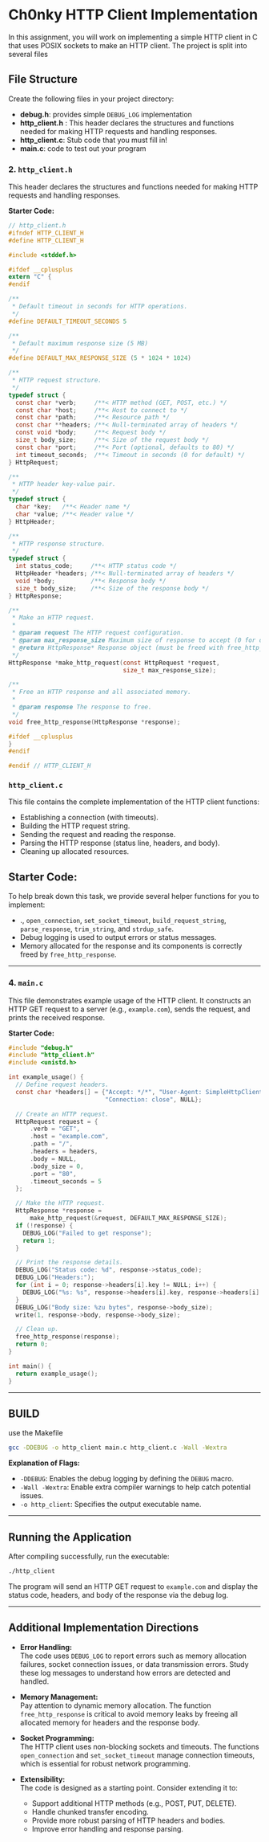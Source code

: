 # Ch0nky  HTTP Client Implementation 

In this assignment, you will work on implementing a simple HTTP client in C that uses POSIX sockets to make an HTTP client. The project is split into several files 
## File Structure

Create the following files in your project directory:

- **debug.h**: provides simple `DEBUG_LOG` implementation
- **http_client.h** :  This header declares the structures and functions needed for making HTTP requests and handling responses.
- **http_client.c**: Stub code that you must fill in!
- **main.c**: code to test out your program


### 2. `http_client.h`
This header declares the structures and functions needed for making HTTP requests and handling responses.

**Starter Code:**
```c
// http_client.h
#ifndef HTTP_CLIENT_H
#define HTTP_CLIENT_H

#include <stddef.h>

#ifdef __cplusplus
extern "C" {
#endif

/**
 * Default timeout in seconds for HTTP operations.
 */
#define DEFAULT_TIMEOUT_SECONDS 5

/**
 * Default maximum response size (5 MB)
 */
#define DEFAULT_MAX_RESPONSE_SIZE (5 * 1024 * 1024)

/**
 * HTTP request structure.
 */
typedef struct {
  const char *verb;     /**< HTTP method (GET, POST, etc.) */
  const char *host;     /**< Host to connect to */
  const char *path;     /**< Resource path */
  const char **headers; /**< Null-terminated array of headers */
  const void *body;     /**< Request body */
  size_t body_size;     /**< Size of the request body */
  const char *port;     /**< Port (optional, defaults to 80) */
  int timeout_seconds;  /**< Timeout in seconds (0 for default) */
} HttpRequest;

/**
 * HTTP header key-value pair.
 */
typedef struct {
  char *key;   /**< Header name */
  char *value; /**< Header value */
} HttpHeader;

/**
 * HTTP response structure.
 */
typedef struct {
  int status_code;     /**< HTTP status code */
  HttpHeader *headers; /**< Null-terminated array of headers */
  void *body;          /**< Response body */
  size_t body_size;    /**< Size of the response body */
} HttpResponse;

/**
 * Make an HTTP request.
 *
 * @param request The HTTP request configuration.
 * @param max_response_size Maximum size of response to accept (0 for default).
 * @return HttpResponse* Response object (must be freed with free_http_response) or NULL on error.
 */
HttpResponse *make_http_request(const HttpRequest *request,
                                size_t max_response_size);

/**
 * Free an HTTP response and all associated memory.
 *
 * @param response The response to free.
 */
void free_http_response(HttpResponse *response);

#ifdef __cplusplus
}
#endif

#endif // HTTP_CLIENT_H
```


###  `http_client.c`
This file contains the complete implementation of the HTTP client functions:
- Establishing a connection (with timeouts).
- Building the HTTP request string.
- Sending the request and reading the response.
- Parsing the HTTP response (status line, headers, and body).
- Cleaning up allocated resources.

## **Starter Code:**
To help break down this task, we provide several helper functions for you to implement:

- ., `open_connection`, `set_socket_timeout`, `build_request_string`, `parse_response`, `trim_string`, and `strdup_safe`.
- Debug logging is used to output errors or status messages.
- Memory allocated for the response and its components is correctly freed by `free_http_response`.

---

### 4. `main.c`
This file demonstrates example usage of the HTTP client. It constructs an HTTP GET request to a server (e.g., `example.com`), sends the request, and prints the received response.

**Starter Code:**
```c
#include "debug.h"
#include "http_client.h"
#include <unistd.h>

int example_usage() {
  // Define request headers.
  const char *headers[] = {"Accept: */*", "User-Agent: SimpleHttpClient/1.0",
                           "Connection: close", NULL};

  // Create an HTTP request.
  HttpRequest request = {
      .verb = "GET",
      .host = "example.com",
      .path = "/",
      .headers = headers,
      .body = NULL,
      .body_size = 0,
      .port = "80",
      .timeout_seconds = 5
  };

  // Make the HTTP request.
  HttpResponse *response =
      make_http_request(&request, DEFAULT_MAX_RESPONSE_SIZE);
  if (!response) {
    DEBUG_LOG("Failed to get response");
    return 1;
  }

  // Print the response details.
  DEBUG_LOG("Status code: %d", response->status_code);
  DEBUG_LOG("Headers:");
  for (int i = 0; response->headers[i].key != NULL; i++) {
    DEBUG_LOG("%s: %s", response->headers[i].key, response->headers[i].value);
  }
  DEBUG_LOG("Body size: %zu bytes", response->body_size);
  write(1, response->body, response->body_size);

  // Clean up.
  free_http_response(response);
  return 0;
}

int main() {
  return example_usage();
}
```

---

## BUILD 

use the Makefile
```bash
gcc -DDEBUG -o http_client main.c http_client.c -Wall -Wextra
```

**Explanation of Flags:**
- `-DDEBUG`: Enables the debug logging by defining the `DEBUG` macro.
- `-Wall -Wextra`: Enable extra compiler warnings to help catch potential issues.
- `-o http_client`: Specifies the output executable name.

---

## Running the Application

After compiling successfully, run the executable:

```bash
./http_client
```

The program will send an HTTP GET request to `example.com` and display the status code, headers, and body of the response via the debug log.

---

## Additional Implementation Directions

- **Error Handling:**  
  The code uses `DEBUG_LOG` to report errors such as memory allocation failures, socket connection issues, or data transmission errors. Study these log messages to understand how errors are detected and handled.

- **Memory Management:**  
  Pay attention to dynamic memory allocation. The function `free_http_response` is critical to avoid memory leaks by freeing all allocated memory for headers and the response body.

- **Socket Programming:**  
  The HTTP client uses non-blocking sockets and timeouts. The functions `open_connection` and `set_socket_timeout` manage connection timeouts, which is essential for robust network programming.

- **Extensibility:**  
  The code is designed as a starting point. Consider extending it to:
  - Support additional HTTP methods (e.g., POST, PUT, DELETE).
  - Handle chunked transfer encoding.
  - Provide more robust parsing of HTTP headers and bodies.
  - Improve error handling and response parsing.

